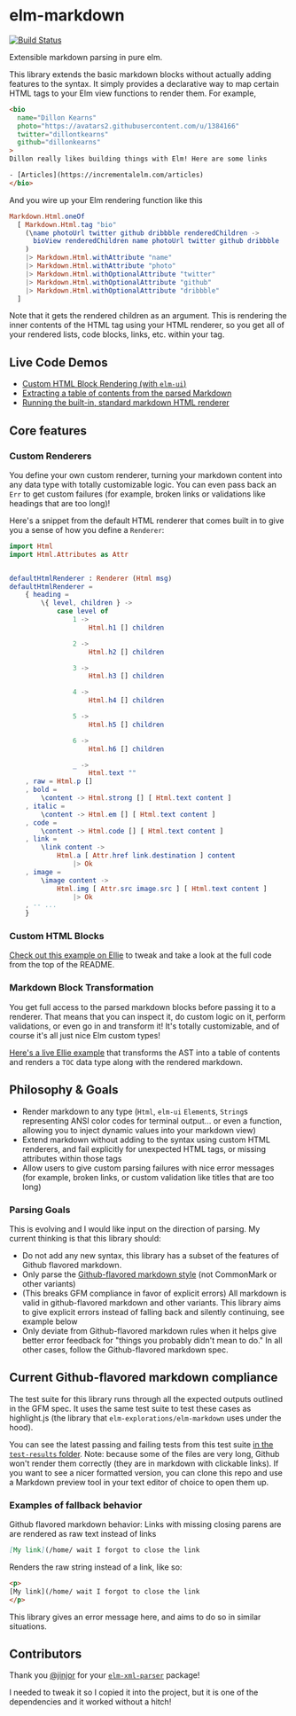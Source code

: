 # elm-markdown
[![Build Status](https://travis-ci.org/dillonkearns/elm-markdown.svg?branch=master)](https://travis-ci.org/dillonkearns/elm-markdown)

Extensible markdown parsing in pure elm.

This library extends the basic markdown blocks without actually adding features to the syntax.
It simply provides a declarative way to map certain HTML tags to your Elm view functions to render them. For example,

```html
<bio
  name="Dillon Kearns"
  photo="https://avatars2.githubusercontent.com/u/1384166"
  twitter="dillontkearns"
  github="dillonkearns"
>
Dillon really likes building things with Elm! Here are some links

- [Articles](https://incrementalelm.com/articles)
</bio>
```

And you wire up your Elm rendering function like this

```elm
Markdown.Html.oneOf
  [ Markdown.Html.tag "bio"
    (\name photoUrl twitter github dribbble renderedChildren ->
      bioView renderedChildren name photoUrl twitter github dribbble
    )
    |> Markdown.Html.withAttribute "name"
    |> Markdown.Html.withAttribute "photo"
    |> Markdown.Html.withOptionalAttribute "twitter"
    |> Markdown.Html.withOptionalAttribute "github"
    |> Markdown.Html.withOptionalAttribute "dribbble"
  ]
```

Note that it gets the rendered children as an argument. This is rendering the inner contents of the HTML tag using
your HTML renderer, so you get all of your rendered lists, code blocks, links, etc. within your tag.

## Live Code Demos

- [Custom HTML Block Rendering (with `elm-ui`)](https://ellie-app.com/6QtXzdqDdmSa1)
- [Extracting a table of contents from the parsed Markdown](https://ellie-app.com/6QtYW8pcCDna1)
- [Running the built-in, standard markdown HTML renderer](https://ellie-app.com/6Qv2dD7qdBra1)

## Core features

### Custom Renderers

You define your own custom renderer, turning your markdown content into any data type with totally customizable logic. You can even pass back an `Err` to get custom failures (for example, broken links or validations like headings that are too long)!

Here's a snippet from the default HTML renderer that comes built in to give you a sense of how you define a `Renderer`:

```elm
import Html
import Html.Attributes as Attr


defaultHtmlRenderer : Renderer (Html msg)
defaultHtmlRenderer =
    { heading =
        \{ level, children } ->
            case level of
                1 ->
                    Html.h1 [] children

                2 ->
                    Html.h2 [] children

                3 ->
                    Html.h3 [] children

                4 ->
                    Html.h4 [] children

                5 ->
                    Html.h5 [] children

                6 ->
                    Html.h6 [] children

                _ ->
                    Html.text ""
    , raw = Html.p []
    , bold =
        \content -> Html.strong [] [ Html.text content ]
    , italic =
        \content -> Html.em [] [ Html.text content ]
    , code =
        \content -> Html.code [] [ Html.text content ]
    , link =
        \link content ->
            Html.a [ Attr.href link.destination ] content
                |> Ok
    , image =
        \image content ->
            Html.img [ Attr.src image.src ] [ Html.text content ]
                |> Ok
    , -- ...
    }
```

### Custom HTML Blocks

[Check out this example on Ellie](https://ellie-app.com/6QtXzdqDdmSa1) to tweak and take a look at the full code from the top of the README.

### Markdown Block Transformation
You get full access to the parsed markdown blocks before passing it to a renderer. That means that you can inspect it, do custom logic on it, perform validations, or even go in and transform it! It's totally customizable, and of course it's all just nice Elm custom types!

[Here's a live Ellie example](https://ellie-app.com/6QtYW8pcCDna1) that transforms the AST into a table of contents and renders a `TOC` data type along with the rendered markdown.

## Philosophy & Goals

- Render markdown to any type (`Html`, `elm-ui` `Element`s, `String`s representing ANSI color codes for terminal output... or even a function, allowing you to inject dynamic values into your markdown view)
- Extend markdown without adding to the syntax using custom HTML renderers, and fail explicitly for unexpected HTML tags, or missing attributes within those tags
- Allow users to give custom parsing failures with nice error messages (for example, broken links, or custom validation like titles that are too long)

### Parsing Goals
This is evolving and I would like input on the direction of parsing. My current thinking is that this library should:

- Do not add any new syntax, this library has a subset of the features of Github flavored markdown.
- Only parse the [Github-flavored markdown style](https://github.github.com/gfm/) (not CommonMark or other variants)
- (This breaks GFM compliance in favor of explicit errors) All markdown is valid in github-flavored markdown and other variants. This library aims to give explicit errors instead of falling back and silently continuing, see example below
- Only deviate from Github-flavored markdown rules when it helps give better error feedback for "things you probably didn't mean to do." In all other cases, follow the Github-flavored markdown spec.

## Current Github-flavored markdown compliance
The test suite for this library runs through all the expected outputs outlined in the GFM spec. It uses the same test suite to test these cases as highlight.js (the library that `elm-explorations/elm-markdown` uses under the hood).

You can see the latest passing and failing tests from this test suite [in the `test-results` folder](https://github.com/dillonkearns/elm-markdown/tree/master/test-results). Note: because some of the files are very long, Github won't render them correctly (they are in markdown with clickable links). If you want to see a nicer formatted version, you can clone this repo and use a Markdown preview tool in your text editor of choice to open them up.

### Examples of fallback behavior
Github flavored markdown behavior:
Links with missing closing parens are are rendered as raw text instead of links

```markdown
[My link](/home/ wait I forgot to close the link
```

Renders the raw string instead of a link, like so:

```html
<p>
[My link](/home/ wait I forgot to close the link
</p>
```

This library gives an error message here, and aims to do so in similar situations.

## Contributors

Thank you [@jinjor](https://github.com/jinjor) for your
[`elm-xml-parser`](https://package.elm-lang.org/packages/jinjor/elm-xml-parser/latest/XmlParser) package!

I needed to tweak it so I copied it into the project, but it is one of the dependencies and it worked
without a hitch!
